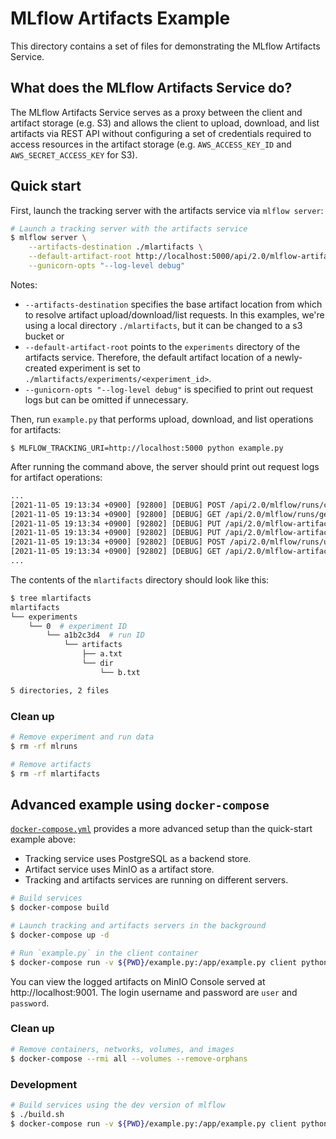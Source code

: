 # MLflow Artifacts Example

This directory contains a set of files for demonstrating the MLflow Artifacts Service.

## What does the MLflow Artifacts Service do?

The MLflow Artifacts Service serves as a proxy between the client and artifact storage (e.g. S3)
and allows the client to upload, download, and list artifacts via REST API without configuring
a set of credentials required to access resources in the artifact storage (e.g. `AWS_ACCESS_KEY_ID`
and `AWS_SECRET_ACCESS_KEY` for S3).

## Quick start

First, launch the tracking server with the artifacts service via `mlflow server`:

```sh
# Launch a tracking server with the artifacts service
$ mlflow server \
    --artifacts-destination ./mlartifacts \
    --default-artifact-root http://localhost:5000/api/2.0/mlflow-artifacts/artifacts/experiments \
    --gunicorn-opts "--log-level debug"
```

Notes:

- `--artifacts-destination` specifies the base artifact location from which to resolve artifact upload/download/list requests. In this examples, we're using a local directory `./mlartifacts`, but it can be changed to a s3 bucket or
- `--default-artifact-root` points to the `experiments` directory of the artifacts service. Therefore, the default artifact location of a newly-created experiment is set to `./mlartifacts/experiments/<experiment_id>`.
- `--gunicorn-opts "--log-level debug"` is specified to print out request logs but can be omitted if unnecessary.

Then, run `example.py` that performs upload, download, and list operations for artifacts:

```
$ MLFLOW_TRACKING_URI=http://localhost:5000 python example.py
```

After running the command above, the server should print out request logs for artifact operations:

```diff
...
[2021-11-05 19:13:34 +0900] [92800] [DEBUG] POST /api/2.0/mlflow/runs/create
[2021-11-05 19:13:34 +0900] [92800] [DEBUG] GET /api/2.0/mlflow/runs/get
[2021-11-05 19:13:34 +0900] [92802] [DEBUG] PUT /api/2.0/mlflow-artifacts/artifacts/0/a1b2c3d4/artifacts/a.txt
[2021-11-05 19:13:34 +0900] [92802] [DEBUG] PUT /api/2.0/mlflow-artifacts/artifacts/0/a1b2c3d4/artifacts/dir/b.txt
[2021-11-05 19:13:34 +0900] [92802] [DEBUG] POST /api/2.0/mlflow/runs/update
[2021-11-05 19:13:34 +0900] [92802] [DEBUG] GET /api/2.0/mlflow-artifacts/artifacts
...
```

The contents of the `mlartifacts` directory should look like this:

```sh
$ tree mlartifacts
mlartifacts
└── experiments
    └── 0  # experiment ID
        └── a1b2c3d4  # run ID
            └── artifacts
                ├── a.txt
                └── dir
                    └── b.txt

5 directories, 2 files
```

### Clean up

```sh
# Remove experiment and run data
$ rm -rf mlruns

# Remove artifacts
$ rm -rf mlartifacts
```

## Advanced example using `docker-compose`

[`docker-compose.yml`](./docker-compose.yml) provides a more advanced setup than the quick-start example above:

- Tracking service uses PostgreSQL as a backend store.
- Artifact service uses MinIO as a artifact store.
- Tracking and artifacts services are running on different servers.

```sh
# Build services
$ docker-compose build

# Launch tracking and artifacts servers in the background
$ docker-compose up -d

# Run `example.py` in the client container
$ docker-compose run -v ${PWD}/example.py:/app/example.py client python example.py
```

You can view the logged artifacts on MinIO Console served at http://localhost:9001. The login username and password are `user` and `password`.

### Clean up

```sh
# Remove containers, networks, volumes, and images
$ docker-compose --rmi all --volumes --remove-orphans
```

### Development

```sh
# Build services using the dev version of mlflow
$ ./build.sh
$ docker-compose run -v ${PWD}/example.py:/app/example.py client python example.py
```
